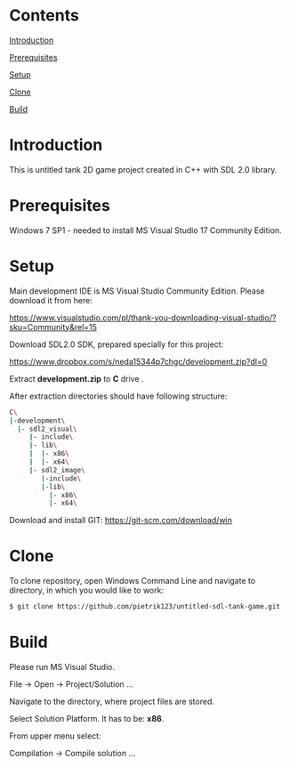 # Contents
[Introduction](#introduction)

[Prerequisites](#prerequisites)

[Setup](#setup)

[Clone](#clone)

[Build](#build)

# Introduction
This is untitled tank 2D game project created in C++ with SDL 2.0 library.
# Prerequisites
Windows 7 SP1 - needed to install MS Visual Studio 17 Community Edition.
# Setup
Main development IDE is MS Visual Studio Community Edition. Please download it from here:

https://www.visualstudio.com/pl/thank-you-downloading-visual-studio/?sku=Community&rel=15

Download SDL2.0 SDK, prepared specially for this project:

https://www.dropbox.com/s/neda15344p7chgc/development.zip?dl=0

Extract <b>development.zip</b> to <b>C</b> drive .

After extraction directories should have following structure:
```sh
C\
|-development\
  |- sdl2_visual\
     |- include\
     |- lib\
     |  |- x86\
     |  |- x64\     
     |- sdl2_image\
        |-include\
        |-lib\
          |- x86\
          |- x64\  
```
Download and install GIT:
https://git-scm.com/download/win
# Clone
To clone repository, open Windows Command Line and navigate to directory, in which you would like to work:
```sh
$ git clone https://github.com/pietrik123/untitled-sdl-tank-game.git
```
# Build
Please run MS Visual Studio. 

File -> Open -> Project/Solution ...

Navigate to the directory, where project files are stored.

Select Solution Platform. It has to be: <b>x86</b>.

From upper menu select:

Compilation -> Compile solution ...


